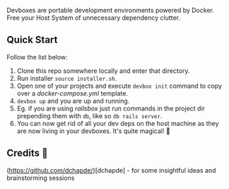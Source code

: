 Devboxes are portable development environments powered by Docker.  
Free your Host System of unnecessary dependency clutter.

## Quick Start

Follow the list below:

1. Clone this repo somewhere locally and enter that directory.
2. Run installer `source installer.sh`.
3. Open one of your projects and execute `devbox init` command to copy over a *docker-compose.yml* template.
4. `devbox up` and you are up and running.
5. Eg. if you are using *railsbox* just run commands in the project dir prepending them with `db`, like so `db rails server`.
6. You can now get rid of all your dev deps on the host machine as they are now living in your devboxes. It's quite magical! 🌈

## Credits 💖
(https://github.com/dchapde/)[dchapde] - for some insightful ideas and brainstorming sessions
